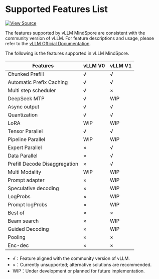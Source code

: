 # Supported Features List

[![View Source](https://mindspore-website.obs.cn-north-4.myhuaweicloud.com/website-images/master/resource/_static/logo_source_en.svg)](https://gitee.com/mindspore/docs/blob/master/docs/vllm_mindspore/docs/source_en/user_guide/supported_features/features_list/features_list.md)

The features supported by vLLM MindSpore are consistent with the community version of vLLM. For feature descriptions and usage, please refer to the [vLLM Official Documentation](https://docs.vllm.ai/en/latest/).

The following is the features supported in vLLM MindSpore.

| **Features**                          | **vLLM V0** | **vLLM V1** |  
|-----------------------------------|--------------------|--------------------|  
| Chunked Prefill                   | √                  | √                  |  
| Automatic Prefix Caching          | √                  | √                  |  
| Multi step scheduler              | √                  | ×                  |  
| DeepSeek MTP                      | √                  | WIP                |  
| Async output                      | √                  | √                  |  
| Quantization                      | √                  | √                  |  
| LoRA                              | WIP                | WIP                |  
| Tensor Parallel                   | √                  | √                  |  
| Pipeline Parallel                 | WIP                | WIP                |  
| Expert Parallel                   | ×                  | √                  |  
| Data Parallel                     | ×                  | √                  |  
| Prefill Decode Disaggregation     | ×                  | √                  |  
| Multi Modality                    | WIP                | WIP                |  
| Prompt adapter                    | ×                  | WIP                |  
| Speculative decoding              | ×                  | WIP                |  
| LogProbs                          | ×                  | WIP                |  
| Prompt logProbs                   | ×                  | WIP                |  
| Best of                           | ×                  | ×                  |  
| Beam search                       | ×                  | WIP                |  
| Guided Decoding                   | ×                  | WIP                |  
| Pooling                           | ×                  | ×                  |
| Enc-dec                           | ×                  | ×                  |  

- √：Feature aligned with the community version of vLLM.
- ×：Currently unsupported; alternative solutions are recommended.
- WIP：Under development or planned for future implementation.
